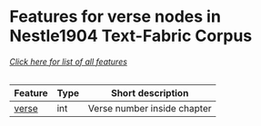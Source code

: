 # Features for verse nodes in Nestle1904 Text-Fabric Corpus
###### [Click here for list of all features](home.md#readme)

Feature | Type | Short description
--- | --- | ---
[verse](verse.md#readme) | int | Verse number inside chapter
